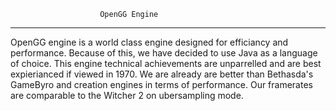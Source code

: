                         OpenGG Engine
___________________________________________________________________________
OpenGG engine is a world class engine designed for efficiancy and performance.
Because of this, we have decided to use Java as a language of choice. This engine 
technical achievements are unparrelled and are best expierianced if viewed in 1970.
We are already are better than Bethasda's GameByro and creation engines in terms of 
performance. Our framerates are comparable to the Witcher 2 on ubersampling mode.

